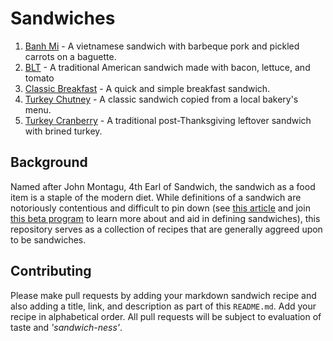 # Sandwiches

1. [Banh Mi](./Banh-Mi.md) - A vietnamese sandwich with barbeque pork and pickled carrots on a baguette.
2. [BLT](./BLT.md) - A traditional American sandwich made with bacon, lettuce, and tomato
3. [Classic Breakfast](./Classic-Breakfast.md) - A quick and simple breakfast sandwich.
4. [Turkey Chutney](./Turkey-Chutney.md) - A classic sandwich copied from a local bakery's menu.
5. [Turkey Cranberry](./Turkey-Cranberry.md) - A traditional post-Thanksgiving leftover sandwich with brined turkey.

## Background

Named after John Montagu, 4th Earl of Sandwich, the sandwich as a food item is a staple of the modern diet. While definitions of a sandwich are notoriously contentious and difficult to pin down (see [this article](https://medium.com/@kmikeym/is-this-a-sandwich-50b1317eb3f5) and join [this beta program](http://www.isthisasandwich.com/) to learn more about and aid in defining sandwiches), this repository serves as a collection of recipes that are generally aggreed upon to be sandwiches.

## Contributing

Please make pull requests by adding your markdown sandwich recipe and also adding a title, link, and description as part of this `README.md`. Add your recipe in alphabetical order. All pull requests will be subject to evaluation of taste and *'sandwich-ness'*.
